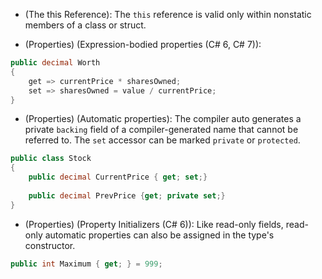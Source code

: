 * (The this Reference): The `this` reference is valid only within nonstatic members of a class or struct.

* (Properties) (Expression-bodied properties (C# 6, C# 7)): 
```csharp
public decimal Worth
{
	get => currentPrice * sharesOwned;
	set => sharesOwned = value / currentPrice;
}
```

* (Properties) (Automatic properties):
  The compiler auto generates a private `backing` field of a compiler-generated name that cannot be referred to. The `set` accessor can be marked `private` or `protected`.
```csharp
public class Stock
{
	public decimal CurrentPrice { get; set;}
	
	public decimal PrevPrice {get; private set;}
}
```

* (Properties) (Property Initializers (C# 6)):
  Like read-only fields, read-only automatic properties can also be assigned in the type's constructor.
```csharp
public int Maximum { get; } = 999;
```




